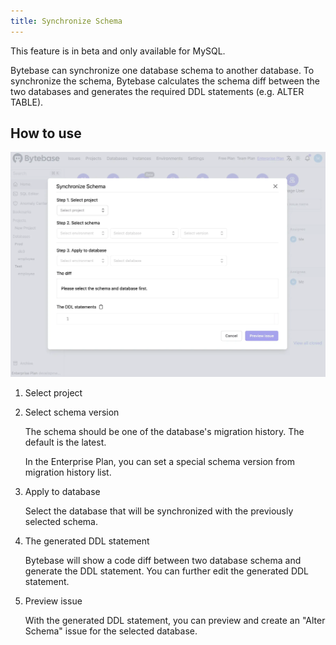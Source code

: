 ```yaml
---
title: Synchronize Schema
---
```


<hint-block type="warning">

This feature is in beta and only available for MySQL.

</hint-block>

Bytebase can synchronize one database schema to another database. To synchronize the schema, Bytebase calculates the schema diff between the two databases and generates the required DDL statements (e.g. ALTER TABLE).

## How to use

![sync-schema-dialog](/static/docs/change-database/synchronize-schema/sync-schema-dialog.webp)

1. Select project

2. Select schema version

   The schema should be one of the database's migration history. The default is the latest.

   <hint-block type="info">

   In the Enterprise Plan, you can set a special schema version from migration history list.

   </hint-block>

3. Apply to database

   Select the database that will be synchronized with the previously selected schema.

4. The generated DDL statement

   Bytebase will show a code diff between two database schema and generate the DDL statement. You can further edit the generated DDL statement.

5. Preview issue

   With the generated DDL statement, you can preview and create an "Alter Schema" issue for the selected database.
